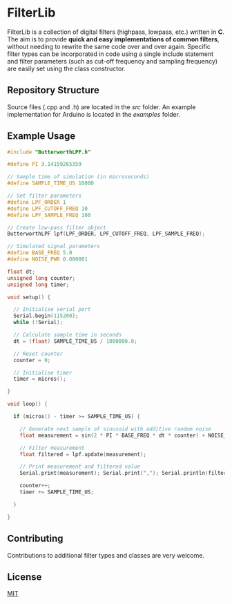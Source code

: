# FilterLib
FilterLib is a collection of digital filters (highpass, lowpass, etc.) written in **C**. The aim is to provide **quick and easy implementations of common filters**, without needing to rewrite the same code over and over again.
Specific filter types can be incorporated in code using a single include statement and filter parameters  (such as cut-off frequency and sampling frequency) are easily set using the class constructor.

## Repository Structure
Source files (.cpp and .h) are located in the *src* folder. An example implementation for Arduino is located in the *examples* folder.


## Example Usage



```cpp
#include "ButterworthLPF.h"

#define PI 3.14159265359

// Sample time of simulation (in microseconds)
#define SAMPLE_TIME_US 10000

// Set filter parameters
#define LPF_ORDER 1
#define LPF_CUTOFF_FREQ 10 
#define LPF_SAMPLE_FREQ 100

// Create low-pass filter object
ButterworthLPF lpf(LPF_ORDER, LPF_CUTOFF_FREQ, LPF_SAMPLE_FREQ);

// Simulated signal parameters
#define BASE_FREQ 5.0
#define NOISE_PWR 0.000001

float dt;
unsigned long counter;
unsigned long timer;

void setup() {

  // Initialise serial port
  Serial.begin(115200);
  while (!Serial);

  // Calculate sample time in seconds
  dt = (float) SAMPLE_TIME_US / 1000000.0;

  // Reset counter
  counter = 0;

  // Initialise timer
  timer = micros();

}

void loop() {

  if (micros() - timer >= SAMPLE_TIME_US) {

    // Generate next sample of sinusoid with additive random noise
    float measurement = sin(2 * PI * BASE_FREQ * dt * counter) + NOISE_PWR * random(-1000, 1000);

    // Filter measurement
    float filtered = lpf.update(measurement);

    // Print measurement and filtered value
    Serial.print(measurement); Serial.print(","); Serial.println(filtered);

    counter++;
    timer += SAMPLE_TIME_US;

  }

}
```

## Contributing

Contributions to additional filter types and classes are very welcome.

## License
[MIT](https://choosealicense.com/licenses/mit/)